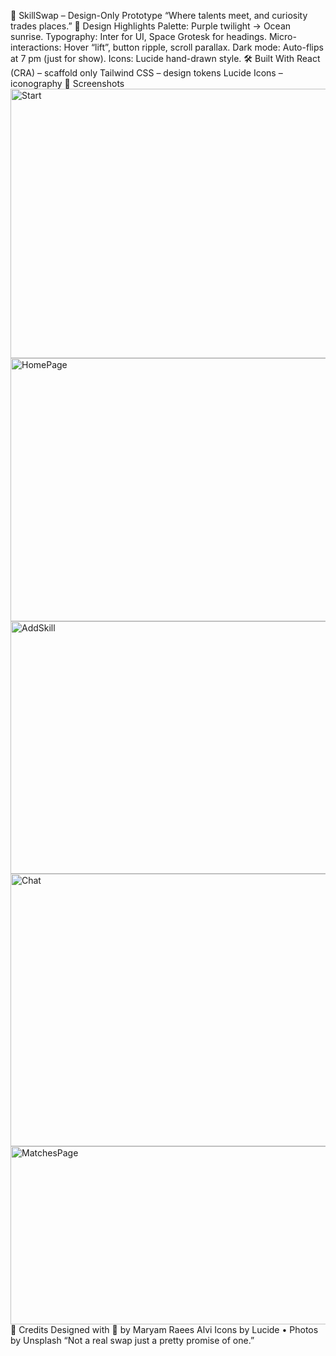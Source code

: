 🎨 SkillSwap – Design-Only Prototype
“Where talents meet, and curiosity trades places.”
🎨 Design Highlights
Palette: Purple twilight → Ocean sunrise.
Typography: Inter for UI, Space Grotesk for headings.
Micro-interactions: Hover “lift”, button ripple, scroll parallax.
Dark mode: Auto-flips at 7 pm (just for show).
Icons: Lucide hand-drawn style.
🛠️ Built With
React (CRA) – scaffold only
Tailwind CSS – design tokens
Lucide Icons – iconography
📸 Screenshots
<img width="638" height="431" alt="Start" src="https://github.com/user-attachments/assets/a242e34f-e182-4d89-a013-17ef34035d05" />
<img width="938" height="421" alt="HomePage" src="https://github.com/user-attachments/assets/949436ed-6e55-4f32-b09c-f23bc819140a" />
<img width="959" height="404" alt="AddSkill" src="https://github.com/user-attachments/assets/87dd7456-8409-494c-aaf5-52ed39e0a250" />
<img width="893" height="436" alt="Chat" src="https://github.com/user-attachments/assets/5f5bf85d-3940-43e4-982a-4255aa39d301" />
<img width="949" height="285" alt="MatchesPage" src="https://github.com/user-attachments/assets/4cf9f4d4-3079-4c43-8dba-1fd96cbaa47a" />
💌 Credits
Designed with 💜 by Maryam Raees Alvi
Icons by Lucide • Photos by Unsplash
“Not a real swap just a pretty promise of one.”



